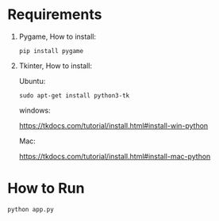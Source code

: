 # Requirements

1. Pygame, How to install:

	```
	pip install pygame
	````
2. Tkinter, How to install:

	Ubuntu:
	```
	sudo apt-get install python3-tk
	```
	windows: 
	
	https://tkdocs.com/tutorial/install.html#install-win-python

	Mac:
	
	https://tkdocs.com/tutorial/install.html#install-mac-python

# How to Run
```
python app.py
```
